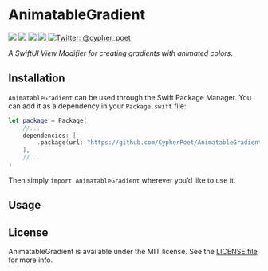# AnimatableGradient

<p>
    <img src="https://img.shields.io/badge/Swift-5.1-F06C33.svg" />
    <img src="https://img.shields.io/badge/iOS-13.0+-865EFC.svg" />
    <img src="https://img.shields.io/badge/License-MIT-blue.svg" />
    <a href="https://github.com/apple/swift-package-manager">
      <img src="https://img.shields.io/badge/spm-compatible-brightgreen.svg?style=flat" />
    </a>
    <a href="https://twitter.com/cypher_poet">
        <img src="https://img.shields.io/badge/Contact-@cypher_poet-lightgrey.svg?style=flat" alt="Twitter: @cypher_poet" />
    </a>
</p>


_A SwiftUI View Modifier for creating gradients with animated colors_.



## Installation

`AnimatableGradient` can be used through the Swift Package Manager. You can add it as a dependency in your `Package.swift` file:

```swift
let package = Package(
    //...
    dependencies: [
        .package(url: "https://github.com/CypherPoet/AnimatableGradient", .branch("master")),
    ],
    //...
)
```

Then simply `import AnimatableGradient` wherever you’d like to use it.


## Usage


## License

AnimatableGradient is available under the MIT license. See the [LICENSE file](./LICENSE) for more info.

